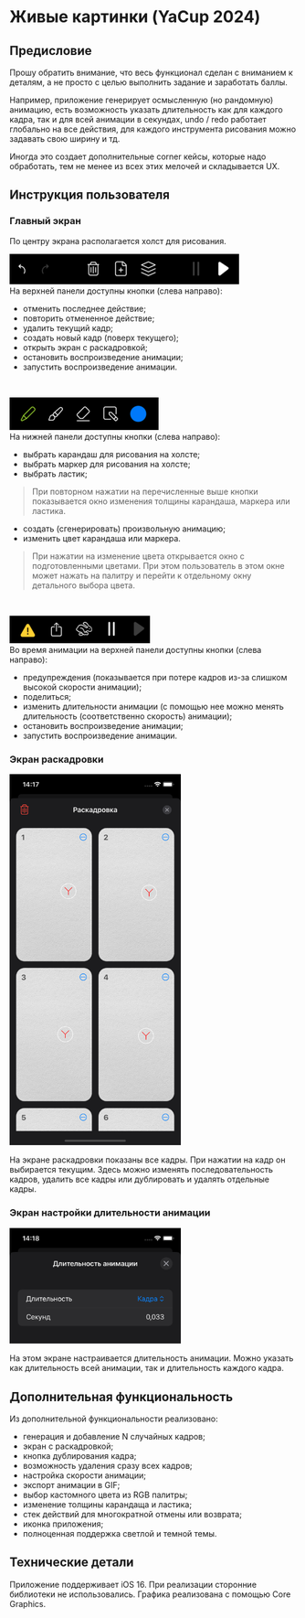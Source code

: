 # Живые картинки (YaCup 2024)
## Предисловие
Прошу обратить внимание, что весь функционал сделан с вниманием к деталям, а не просто с целью выполнить задание и заработать баллы.  
  
Например, приложение генерирует осмысленную (но рандомную) анимацию, есть возможность указать длительность как для каждого кадра, так и для всей анимации в секундах, undo / redo работает глобально на все действия, для каждого инструмента рисования можно задавать свою ширину и тд.  
  
Иногда это создает дополнительные corner кейсы, которые надо обработать, тем не менее из всех этих мелочей и складывается UX.
## Инструкция пользователя
### Главный экран
По центру экрана располагается холст для рисования.

![top-panel](./media/top-panel.png)  
На верхней панели доступны кнопки (слева направо):
- отменить последнее действие;
- повторить отмененное действие;
- удалить текущий кадр;
- создать новый кадр (поверх текущего);
- открыть экран с раскадровкой;
- остановить воспроизведение анимации;
- запустить воспроизведение анимации.
<br>

![bottom-panel](./media/bottom-panel.png)  
На нижней панели доступны кнопки (слева направо):
- выбрать карандаш для рисования на холсте;
- выбрать маркер для рисования на холсте;
- выбрать ластик;
> При повторном нажатии на перечисленные выше кнопки показывается окно изменения толщины карандаша, маркера или ластика.
- создать (сгенерировать) произвольную анимацию;
- изменить цвет карандаша или маркера.
> При нажатии на изменение цвета открывается окно с подготовленными цветами. При этом пользователь в этом окне может нажать на палитру и перейти к отдельному окну детального выбора цвета.
<br>

![top-panel-animation](./media/top-panel-animation.png)  
Во время анимации на верхней панели доступны кнопки (слева направо):
- предупреждения (показывается при потере кадров из-за слишком высокой скорости анимации);
- поделиться;
- изменить длительности анимации (с помощью нее можно менять длительность (соответственно скорость) анимации);
- остановить воспроизведение анимации;
- запустить воспроизведение анимации.

### Экран раскадровки
<img src="./media/animatic.png" alt="animatic" width="300"/>

На экране раскадровки показаны все кадры. При нажатии на кадр он выбирается текущим.
Здесь можно изменять последовательность кадров, удалить все кадры или дублировать и удалять отдельные кадры.

### Экран настройки длительности анимации
<img src="./media/animation-duration.png" alt="animation-duration" width="300"/>

На этом экране настраивается длительность анимации. Можно указать как длительность всей анимации, так и длительность каждого кадра.

## Дополнительная функциональность
Из дополнительной функциональности реализовано:
- генерация и добавление N случайных кадров;
- экран с раскадровкой;
- кнопка дублирования кадра;
- возможность удаления сразу всех кадров;
- настройка скорости анимации;
- экспорт анимации в GIF;
- выбор кастомного цвета из RGB палитры;
- изменение толщины карандаща и ластика;
- стек действий для многократной отмены или возврата;
- иконка приложения;
- полноценная поддержка светлой и темной темы. 

## Технические детали
Приложение поддерживает iOS 16. При реализации сторонние библиотеки не использовались. Графика реализована с помощью Core Graphics.
